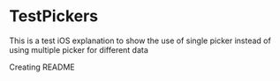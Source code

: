 # TestPickers
This is a test iOS explanation to show the use of single picker instead of using multiple picker for different data

Creating README
